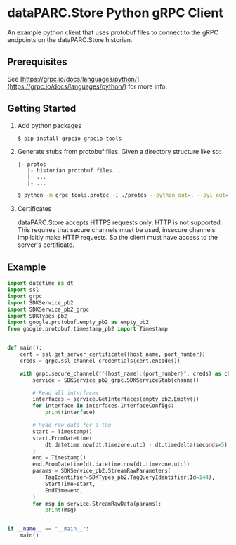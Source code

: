 # dataPARC.Store Python gRPC Client

An example python client that uses protobuf files to connect to the gRPC endpoints on the dataPARC.Store historian.

## Prerequisites

See [https://grpc.io/docs/languages/python/](https://grpc.io/docs/languages/python/) for more info.

## Getting Started

1. Add python packages

   ```bash
   $ pip install grpcio grpcio-tools
   ```

2. Generate stubs from protobuf files. Given a directory structure like so:

   ```
   |- protos
      |- historian protobuf files...
      |- ...
      |- ...
   ```

   ```bash
   $ python -m grpc_tools.protoc -I ./protos --python_out=. --pyi_out=. --grpc_python_out=. ./protos/*.proto
   ```

3. Certificates

   dataPARC.Store accepts HTTPS requests only, HTTP is not supported. This requires that secure channels must be used, insecure channels implicitly make HTTP requests. So the client must have access to the server's certificate.

## Example

```python
import datetime as dt
import ssl
import grpc
import SDKService_pb2
import SDKService_pb2_grpc
import SDKTypes_pb2
import google.protobuf.empty_pb2 as empty_pb2
from google.protobuf.timestamp_pb2 import Timestamp


def main():
    cert = ssl.get_server_certificate((host_name, port_number))
    creds = grpc.ssl_channel_credentials(cert.encode())

    with grpc.secure_channel(f"{host_name}:{port_number}", creds) as channel:
        service = SDKService_pb2_grpc.SDKServiceStub(channel)

        # Read all interfaces
        interfaces = service.GetInterfaces(empty_pb2.Empty())
        for interface in interfaces.InterfaceConfigs:
            print(interface)

        # Read raw data for a tag
        start = Timestamp()
        start.FromDatetime(
            dt.datetime.now(dt.timezone.utc) - dt.timedelta(seconds=5)
        )
        end = Timestamp()
        end.FromDatetime(dt.datetime.now(dt.timezone.utc))
        params = SDKService_pb2.StreamRawParameters(
            TagIdentifier=SDKTypes_pb2.TagQueryIdentifier(Id=144),
            StartTime=start,
            EndTime=end,
        )
        for msg in service.StreamRawData(params):
            print(msg)


if __name__ == "__main__":
    main()
```
